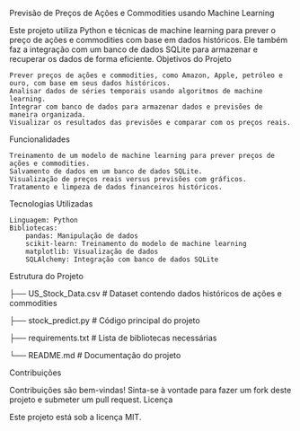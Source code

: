 Previsão de Preços de Ações e Commodities usando Machine Learning

Este projeto utiliza Python e técnicas de machine learning para prever o preço de ações e commodities com base em dados históricos. Ele também faz a integração com um banco de dados SQLite para armazenar e recuperar os dados de forma eficiente.
Objetivos do Projeto

    Prever preços de ações e commodities, como Amazon, Apple, petróleo e ouro, com base em seus dados históricos.
    Analisar dados de séries temporais usando algoritmos de machine learning.
    Integrar com banco de dados para armazenar dados e previsões de maneira organizada.
    Visualizar os resultados das previsões e comparar com os preços reais.

Funcionalidades

    Treinamento de um modelo de machine learning para prever preços de ações e commodities.
    Salvamento de dados em um banco de dados SQLite.
    Visualização de preços reais versus previsões com gráficos.
    Tratamento e limpeza de dados financeiros históricos.

Tecnologias Utilizadas

    Linguagem: Python
    Bibliotecas:
        pandas: Manipulação de dados
        scikit-learn: Treinamento do modelo de machine learning
        matplotlib: Visualização de dados
        SQLAlchemy: Integração com banco de dados SQLite

Estrutura do Projeto

├── US_Stock_Data.csv      # Dataset contendo dados históricos de ações e commodities

├── stock_predict.py       # Código principal do projeto

├── requirements.txt       # Lista de bibliotecas necessárias

└── README.md              # Documentação do projeto



Contribuições

Contribuições são bem-vindas! Sinta-se à vontade para fazer um fork deste projeto e submeter um pull request.
Licença

Este projeto está sob a licença MIT.
